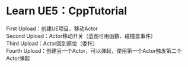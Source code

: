 Learn UE5：CppTutorial
==========================
First Upload：创建UE项目、移动Actor  
Second Upload：Actor移动开关（蓝图可用函数、碰撞盒事件）  
Third Upload：Actor回到原位（委托）  
Fourth Upload：创建另一个Actor，可以弹起，使用第一个Actor触发第二个Actor弹起  




